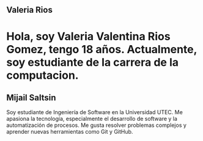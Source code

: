 
## Valeria Rios 
Hola, soy Valeria Valentina Rios Gomez, tengo 18 años. Actualmente, soy estudiante de la carrera de la computacion. 
=======
## Mijail Saltsin

Soy estudiante de Ingeniería de Software en la Universidad UTEC. Me apasiona la tecnología, especialmente el desarrollo de software y la automatización de procesos. Me gusta resolver problemas complejos y aprender nuevas herramientas como Git y GitHub.
